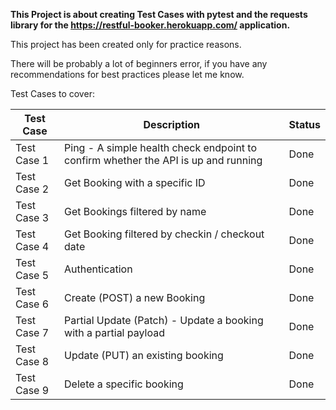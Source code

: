 **This Project is about creating Test Cases with pytest and the requests library 
for the https://restful-booker.herokuapp.com/ application.**

This project has been created only for practice reasons. 

There will be probably a lot of beginners error, if you have any recommendations for best practices please let me know.

Test Cases to cover:

| Test Case   | Description                                                                        | Status |
|-------------|------------------------------------------------------------------------------------|--------|
| Test Case 1 | Ping - A simple health check endpoint to confirm whether the API is up and running | Done   |
| Test Case 2 | Get Booking with a specific ID                                                     | Done   |
| Test Case 3 | Get Bookings filtered by name                                                      | Done   |
| Test Case 4 | Get Booking filtered by checkin / checkout date                                    | Done   |
| Test Case 5 | Authentication                                                                     | Done   |
| Test Case 6 | Create (POST) a new Booking                                                        | Done   |
| Test Case 7 | Partial Update (Patch) - Update a booking with a partial payload                   | Done   |
| Test Case 8 | Update (PUT) an existing booking                                                   | Done   |
| Test Case 9 | Delete a specific booking                                                          | Done   |
